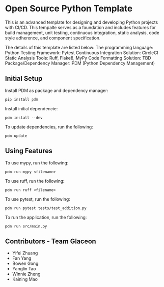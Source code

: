 # Open Source Python Template
This is an advanced template for designing and developing Python projects with CI/CD. This tempalte serves as a foundation and includes features for build management, unit testing, continuous integration, static analysis, code style adherence, and component specification. 

The details of this template are listed below: 
The programming language: Python
Testing Framework: Pytest
Continuous Integration Solution: CircleCI
Static Analysis Tools: Ruff, Flake8, MyPy
Code Formatting Solution: TBD 
Package/Dependency Manager: PDM (Python Dependency Management)

## Initial Setup
Install PDM as package and dependency manager:

    pip install pdm

Install initial dependencie:

    pdm install --dev
To update dependencies, run the following:

    pdm update

## Using Features
To use mypy, run the following:

    pdm run mypy <filename>

To use ruff, run the following: 

    pdm run ruff <filename>

To use pytest, run the following:

    pdm run pytest tests/test_addition.py

To run the application, run the following: 

    pdm run src/main.py

## Contributors - Team Glaceon
- Yifei Zhuang
- Fan Yang
- Bowen Gong
- Yanglin Tao
- Winnie Zheng
- Kaining Mao
